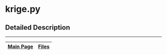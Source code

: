 # krige.py #



## Detailed Description ##




---
| [Main Page](ambhas.md) | [Files](ambhas_files.md) |
|:-----------------------|:-------------------------|